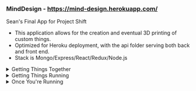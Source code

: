 ### MindDesign - https://mind-design.herokuapp.com/
<summary>Sean's Final App for Project Shift</summary> 
  
* This application allows for the creation and eventual 3D printing of custom things.
* Optimized for Heroku deployment, with the api folder serving both back and front end.
* Stack is Mongo/Express/React/Redux/Node.js

<details><summary>Getting Things Together</summary> 
  
* Navigate to /api folder, run 'npm install' on your local machine for dependencies.
* Navigate to /api/client folder, run 'npm install' on your local machine for dependencies.
</details>
<details><summary>Getting Things Running</summary> 
  
* Within your terminal, after the above installations have run successfully: 
  * run 'npm start' within the /api/client folder, to start the React app (default to localhost:3000).
  * run 'node server.js' within the /api folder, or use basic launch configuration within something like VS Code.
</details>
<details><summary>Once You're Running</summary> 
  
* Navigate to localhost:3000, and start drawing!
* As of the latest release, the tiger.svg won't directly download. We're working on that, and agree that it is awesome.
* You will be able to sign in, and must do so in order to save your designs on the site - but you can download them for free!

</details>
